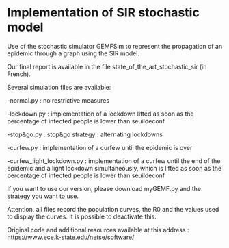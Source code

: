 # Implementation of SIR stochastic model

Use of the stochastic simulator GEMFSim to represent the propagation of an epidemic through a graph using the SIR model.

Our final report is available in the file state_of_the_art_stochastic_sir (in French).

Several simulation files are available:

-normal.py : no restrictive measures

-lockdown.py : implementation of a lockdown lifted as soon as the percentage of infected people is lower than seuildeconf

-stop&go.py : stop&go strategy : alternating lockdowns

-curfew.py : implementation of a curfew until the epidemic is over

-curfew_light_lockdown.py : implementation of a curfew until the end of the epidemic and a light lockdown simultaneously, which is lifted as soon as the percentage of infected people is lower than seuildeconf

If you want to use our version, please download myGEMF.py and the strategy you want to use. 

Attention, all files record the population curves, the R0 and the values used to display the curves. It is possible to deactivate this.

Original code and additional resources available at this address : https://www.ece.k-state.edu/netse/software/
